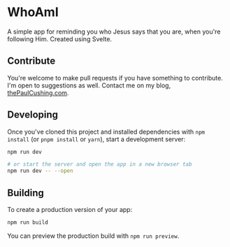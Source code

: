 # WhoAmI

A simple app for reminding you who Jesus says that you are, when you're following Him. Created using Svelte.

## Contribute

You're welcome to make pull requests if you have something to contribute. I'm open to suggestions as well. Contact me on my blog, [thePaulCushing.com](https://www.thepaulcushing.com/about/).

## Developing

Once you've cloned this project and installed dependencies with `npm install` (or `pnpm install` or `yarn`), start a development server:

```bash
npm run dev

# or start the server and open the app in a new browser tab
npm run dev -- --open
```

## Building

To create a production version of your app:

```bash
npm run build
```

You can preview the production build with `npm run preview`.
